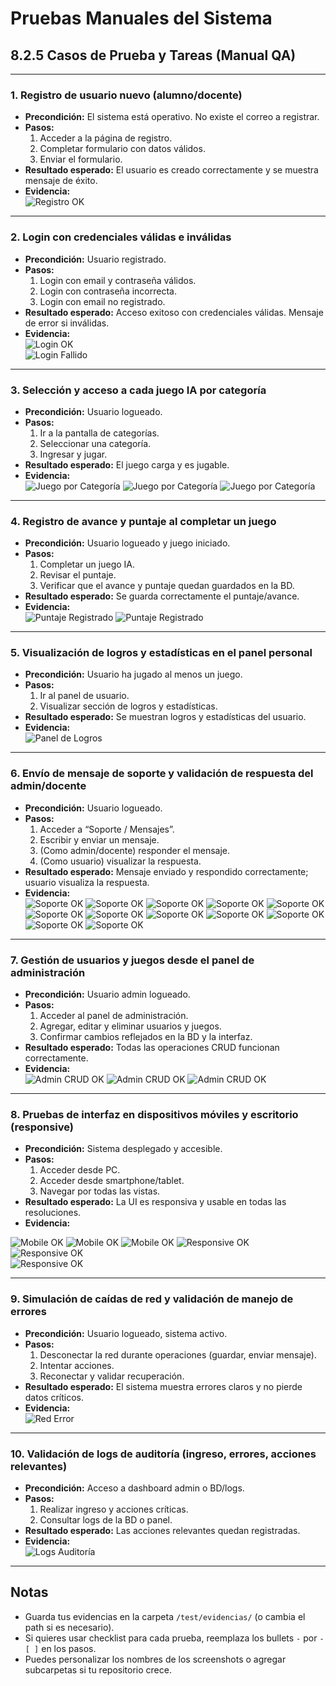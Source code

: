 # Pruebas Manuales del Sistema

## 8.2.5 Casos de Prueba y Tareas (Manual QA)

---

### 1. Registro de usuario nuevo (alumno/docente)

- **Precondición:** El sistema está operativo. No existe el correo a registrar.
- **Pasos:**
  1. Acceder a la página de registro.
  2. Completar formulario con datos válidos.
  3. Enviar el formulario.
- **Resultado esperado:** El usuario es creado correctamente y se muestra mensaje de éxito.
- **Evidencia:**  
  ![Registro OK](./evidencias/registro_ok.png)

---

### 2. Login con credenciales válidas e inválidas

- **Precondición:** Usuario registrado.
- **Pasos:**
  1. Login con email y contraseña válidos.
  2. Login con contraseña incorrecta.
  3. Login con email no registrado.
- **Resultado esperado:** Acceso exitoso con credenciales válidas. Mensaje de error si inválidas.
- **Evidencia:**  
  ![Login OK](./evidencias/login_ok.png)  
  ![Login Fallido](./evidencias/login_fail.png)

---

### 3. Selección y acceso a cada juego IA por categoría

- **Precondición:** Usuario logueado.
- **Pasos:**
  1. Ir a la pantalla de categorías.
  2. Seleccionar una categoría.
  3. Ingresar y jugar.
- **Resultado esperado:** El juego carga y es jugable.
- **Evidencia:**  
  ![Juego por Categoría](./evidencias/juego_paso1.png)
  ![Juego por Categoría](./evidencias/juego_paso2.png)
  ![Juego por Categoría](./evidencias/juego_paso3.png)

---

### 4. Registro de avance y puntaje al completar un juego

- **Precondición:** Usuario logueado y juego iniciado.
- **Pasos:**
  1. Completar un juego IA.
  2. Revisar el puntaje.
  3. Verificar que el avance y puntaje quedan guardados en la BD.
- **Resultado esperado:** Se guarda correctamente el puntaje/avance.
- **Evidencia:**  
  ![Puntaje Registrado](./evidencias/puntaje_registradoA.png)
  ![Puntaje Registrado](./evidencias/puntaje_registradoC.png)

---

### 5. Visualización de logros y estadísticas en el panel personal

- **Precondición:** Usuario ha jugado al menos un juego.
- **Pasos:**
  1. Ir al panel de usuario.
  2. Visualizar sección de logros y estadísticas.
- **Resultado esperado:** Se muestran logros y estadísticas del usuario.
- **Evidencia:**  
  ![Panel de Logros](./evidencias/puntaje_registrado.png)

---

### 6. Envío de mensaje de soporte y validación de respuesta del admin/docente

- **Precondición:** Usuario logueado.
- **Pasos:**
  1. Acceder a “Soporte / Mensajes”.
  2. Escribir y enviar un mensaje.
  3. (Como admin/docente) responder el mensaje.
  4. (Como usuario) visualizar la respuesta.
- **Resultado esperado:** Mensaje enviado y respondido correctamente; usuario visualiza la respuesta.
- **Evidencia:**  
  ![Soporte OK](./evidencias/soporte_PASO1.png)
  ![Soporte OK](./evidencias/soporte_PASO2.png)
  ![Soporte OK](./evidencias/soporte_PASO3.png)
  ![Soporte OK](./evidencias/soporte_PASO4.png)
  ![Soporte OK](./evidencias/soporte_PASO5.png)
  ![Soporte OK](./evidencias/soporte_PASO6.png)
  ![Soporte OK](./evidencias/soporte_PASO7.png)
  ![Soporte OK](./evidencias/soporte_PASO8.png)
  ![Soporte OK](./evidencias/soporte_PASO9.png)
  ![Soporte OK](./evidencias/soporte_PASO10.png)
  ![Soporte OK](./evidencias/soporte_PASO11.png)
  ![Soporte OK](./evidencias/soporte_PASO12.png)

---

### 7. Gestión de usuarios y juegos desde el panel de administración

- **Precondición:** Usuario admin logueado.
- **Pasos:**
  1. Acceder al panel de administración.
  2. Agregar, editar y eliminar usuarios y juegos.
  3. Confirmar cambios reflejados en la BD y la interfaz.
- **Resultado esperado:** Todas las operaciones CRUD funcionan correctamente.
- **Evidencia:**  
  ![Admin CRUD OK](./evidencias/admin_crud_ok1.png)
  ![Admin CRUD OK](./evidencias/admin_crud_ok2.png)
  ![Admin CRUD OK](./evidencias/admin_crud_ok3.png)

---

### 8. Pruebas de interfaz en dispositivos móviles y escritorio (responsive)

- **Precondición:** Sistema desplegado y accesible.
- **Pasos:**
  1. Acceder desde PC.
  2. Acceder desde smartphone/tablet.
  3. Navegar por todas las vistas.
- **Resultado esperado:** La UI es responsiva y usable en todas las resoluciones.
- **Evidencia:**  


![Mobile OK](./evidencias/mobile_ok2.png)
![Mobile OK](./evidencias/mobile_ok3.png)
![Mobile OK](./evidencias/mobile_ok4.png)
  ![Responsive OK](./evidencias/Tableta_ok1.png)  
  ![Responsive OK](./evidencias/Tableta_ok2.png)  
  ![Responsive OK](./evidencias/Tableta_ok3.png)  
  

---

### 9. Simulación de caídas de red y validación de manejo de errores

- **Precondición:** Usuario logueado, sistema activo.
- **Pasos:**
  1. Desconectar la red durante operaciones (guardar, enviar mensaje).
  2. Intentar acciones.
  3. Reconectar y validar recuperación.
- **Resultado esperado:** El sistema muestra errores claros y no pierde datos críticos.
- **Evidencia:**  
  ![Red Error](./test/evidencias/red_error.png)

---

### 10. Validación de logs de auditoría (ingreso, errores, acciones relevantes)

- **Precondición:** Acceso a dashboard admin o BD/logs.
- **Pasos:**
  1. Realizar ingreso y acciones críticas.
  2. Consultar logs de la BD o panel.
- **Resultado esperado:** Las acciones relevantes quedan registradas.
- **Evidencia:**  
  ![Logs Auditoría](./test/evidencias/logs_auditoria.png)

---

## Notas

- Guarda tus evidencias en la carpeta `/test/evidencias/` (o cambia el path si es necesario).
- Si quieres usar checklist para cada prueba, reemplaza los bullets `-` por `- [ ]` en los pasos.
- Puedes personalizar los nombres de los screenshots o agregar subcarpetas si tu repositorio crece.
